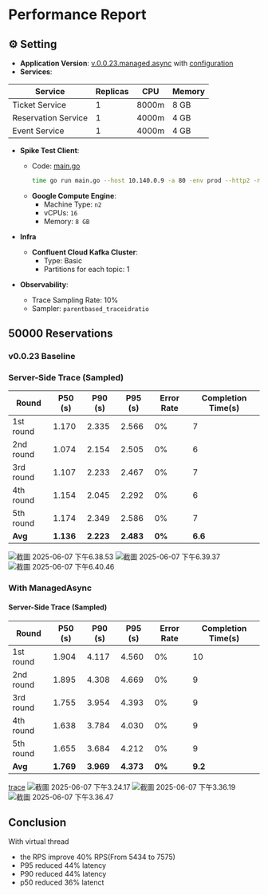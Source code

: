 # Performance Report

## ⚙️ Setting
* **Application Version**: [v.0.0.23.managed.async](https://github.com/tall15421542-lab/ticket-master/tree/v.0.0.23.managed.async) with [configuration](https://github.com/tall15421542-lab/ticket-master/tree/main/deployment/k8s-configs/overlays/1-instance-perf-v.0.0.23.managed.async/appConfig)
* **Services**:

| Service             | Replicas | CPU   | Memory |
|---------------------|----------|-------|--------|
| Ticket Service      | 1        | 8000m | 8 GB   |
| Reservation Service | 1        | 4000m | 4 GB   |
| Event Service       | 1        | 4000m | 4 GB   |
* **Spike Test Client**:
  * Code: [main.go](https://github.com/tall15421542-lab/ticket-master/blob/v0.0.23/scripts/perf/go-client/main.go)  
    ```bash
    time go run main.go --host 10.140.0.9 -a 80 -env prod --http2 -n 50000
    ```
  * **Google Compute Engine**:
    * Machine Type: `n2`
    * vCPUs: `16`
    * Memory: `8 GB`
* **Infra**
  * **Confluent Cloud Kafka Cluster**:
    * Type: Basic
    * Partitions for each topic: 1

* **Observability**:
  * Trace Sampling Rate: 10%
  * Sampler: `parentbased_traceidratio`

## 50000 Reservations
### v0.0.23 Baseline
### Server-Side Trace (Sampled)
| Round     | P50 (s) | P90 (s) | P95 (s) | Error Rate | Completion Time(s) |
|-----------|---------|---------|---------|------------|--------------------|
| 1st round | 1.170   | 2.335   | 2.566   | 0%         | 7                  |
| 2nd round | 1.074   | 2.154   | 2.505   | 0%         | 6                  |
| 3rd round | 1.107   | 2.233   | 2.467   | 0%         | 7                  |
| 4th round | 1.154   | 2.045   | 2.292   | 0%         | 6                  |
| 5th round | 1.174   | 2.349   | 2.586   | 0%         | 7                  |
| **Avg**   | **1.136** | **2.223** | **2.483** | **0%**     | **6.6**              |

![截圖 2025-06-07 下午6.38.53](https://hackmd.io/_uploads/H15pUqW7ee.png)
![截圖 2025-06-07 下午6.39.37](https://hackmd.io/_uploads/HJulPqZ7xg.png)
![截圖 2025-06-07 下午6.40.46](https://hackmd.io/_uploads/BJ64DqZ7eg.png)


### With ManagedAsync
#### Server-Side Trace (Sampled)
| Round     | P50 (s) | P90 (s) | P95 (s) | Error Rate | Completion Time(s) |
|-----------|---------|---------|---------|------------|--------------------|
| 1st round | 1.904   | 4.117   | 4.560   | 0%         | 10                 |
| 2nd round | 1.895   | 4.308   | 4.669   | 0%         | 9                  |
| 3rd round | 1.755   | 3.954   | 4.393   | 0%         | 9                  |
| 4th round | 1.638   | 3.784   | 4.030   | 0%         | 9                  |
| 5th round | 1.655   | 3.684   | 4.212   | 0%         | 9                  |
| **Avg**   | **1.769** | **3.969** | **4.373** | **0%**     | **9.2**              |

[trace](https://console.cloud.google.com/traces/explorer;query=%7B%22plotType%22:%22HEATMAP%22,%22pointConnectionMethod%22:%22GAP_DETECTION%22,%22targetAxis%22:%22Y1%22,%22traceQuery%22:%7B%22resourceContainer%22:%22projects%2Fticket-master-tall15421542%2Flocations%2Fglobal%2FtraceScopes%2F_Default%22,%22spanDataValue%22:%22SPAN_DURATION%22,%22spanFilters%22:%7B%22attributes%22:%5B%5D,%22displayNames%22:%5B%22GET%20%2Fv1%2Freservation%2F%7Breservation_id%7D%22,%22POST%20%2Fv1%2Fevent%2F%7Bid%7D%2Freservation%22%5D,%22isRootSpan%22:false,%22kinds%22:%5B%5D,%22maxDuration%22:%22%22,%22minDuration%22:%22%22,%22services%22:%5B%5D,%22status%22:%5B%5D%7D%7D%7D;startTime=2025-06-06T13:09:00.543Z;endTime=2025-06-06T13:10:00.543Z?referrer=search&inv=1&invt=AbzZAQ&project=ticket-master-tall15421542)
![截圖 2025-06-07 下午3.24.17](https://hackmd.io/_uploads/H1WEtPWQxl.png)
![截圖 2025-06-07 下午3.36.19](https://hackmd.io/_uploads/r1WW2vWQxe.png)
![截圖 2025-06-07 下午3.36.47](https://hackmd.io/_uploads/r1gnGnPbXxx.png)

## Conclusion
With virtual thread 
* the RPS improve 40% RPS(From 5434 to 7575)
* P95 reduced 44% latency
* P90 reduced 44% latency
* p50 reduced 36% latenct 
